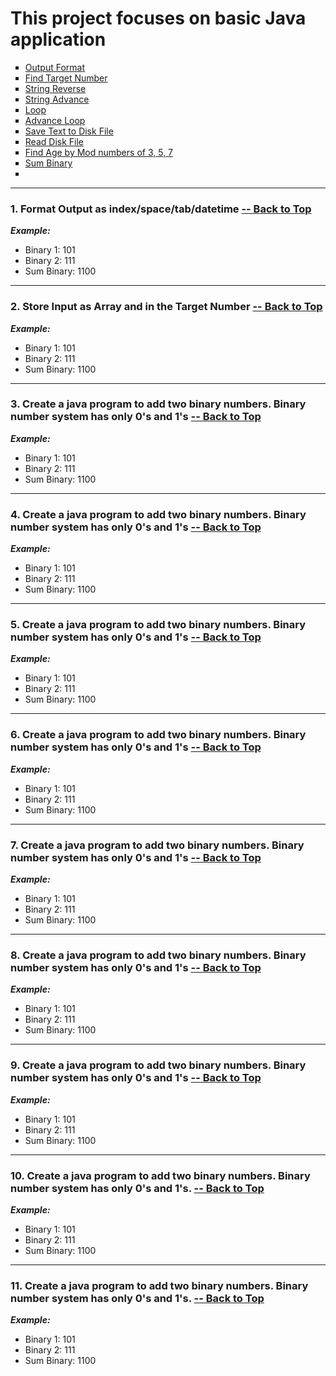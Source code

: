 <html lang="en">
    <head>
        <meta http-equiv="Content-Type" content="text/html;charset=UTF-8">
        <title>Document</title>
        <style>
            ul.sqr {
                list-style-type: square;
            }
        </style>
    </head>
    <body>
        <div id="top">
            <h1>This project focuses on basic Java application</h1>
            <ul class="sqr">
                <li><a href="#topic1">Output Format</a></li>
                <li><a href="#topic2">Find Target Number</a>
                <li><a href="#topic3">String Reverse</a>
                <li><a href="#topic4">String Advance</a></li>
                <li><a href="#topic5">Loop</a></li>
                <li><a href="#topic6">Advance Loop</a></li>
                <li><a href="#topic7">Save Text to Disk File</a></li>
                <li><a href="#topic8">Read Disk File</a></li>
                <li><a href="#topic9">Find Age by Mod numbers of 3, 5, 7</a></li>
                <li><a href="#topic10">Sum Binary</a></li>
                <li><a href="#topic11"></a></li>
            </ul>
        </div>
        <hr>
        <div>
            <div id="topic1">
                <h3>1. Format Output as index/space/tab/datetime <a href="#top">-- Back to Top</a></h3>
                <b><i> Example:</i></b>
                 <ul>
                    <li>Binary 1: 101</li>
                    <li>Binary 2: 111</li>
                    <li>Sum Binary: 1100</li>
                </ul>
            </div>
            <hr>
            <div id="topic2">
                <h3>2. Store Input as Array and in the Target Number <a href="#top">-- Back to Top</a></h3>
                <b><i> Example:</i></b>
                 <ul>
                    <li>Binary 1: 101</li>
                    <li>Binary 2: 111</li>
                    <li>Sum Binary: 1100</li>
                </ul>
            </div>
            <hr>
            <div id="topic3">
                <h3>3. Create a java program to add two binary numbers. Binary number system has only 0's and 1's <a href="#top">-- Back to Top</a></h3>
                <b><i> Example:</i></b>
                 <ul>
                    <li>Binary 1: 101</li>
                    <li>Binary 2: 111</li>
                    <li>Sum Binary: 1100</li>
                </ul>
            </div>
            <hr>
            <div id="topic4">
                <h3>4. Create a java program to add two binary numbers. Binary number system has only 0's and 1's <a href="#top">-- Back to Top</a></h3>
                <b><i> Example:</i></b>
                 <ul>
                    <li>Binary 1: 101</li>
                    <li>Binary 2: 111</li>
                    <li>Sum Binary: 1100</li>
                </ul>
            </div>
            <hr>
            <div id="topic5">
                <h3>5. Create a java program to add two binary numbers. Binary number system has only 0's and 1's <a href="#top">-- Back to Top</a></h3>
                <b><i> Example:</i></b>
                 <ul>
                    <li>Binary 1: 101</li>
                    <li>Binary 2: 111</li>
                    <li>Sum Binary: 1100</li>
                </ul>
            </div>
            <hr>
            <div id="topic6">
                <h3>6. Create a java program to add two binary numbers. Binary number system has only 0's and 1's <a href="#top">-- Back to Top</a></h3>
                <b><i> Example:</i></b>
                 <ul>
                    <li>Binary 1: 101</li>
                    <li>Binary 2: 111</li>
                    <li>Sum Binary: 1100</li>
                </ul>
            </div>
            <hr>
            <div id="topic7">
                <h3>7. Create a java program to add two binary numbers. Binary number system has only 0's and 1's <a href="#top">-- Back to Top</a></h3>
                <b><i> Example:</i></b>
                 <ul>
                    <li>Binary 1: 101</li>
                    <li>Binary 2: 111</li>
                    <li>Sum Binary: 1100</li>
                </ul>
            </div>
            <hr>
            <div id="topic8">
                <h3>8. Create a java program to add two binary numbers. Binary number system has only 0's and 1's <a href="#top">-- Back to Top</a></h3>
                <b><i> Example:</i></b>
                 <ul>
                    <li>Binary 1: 101</li>
                    <li>Binary 2: 111</li>
                    <li>Sum Binary: 1100</li>
                </ul>
            </div>
            <hr>
            <div id="topic9">
                <h3>9. Create a java program to add two binary numbers. Binary number system has only 0's and 1's <a href="#top">-- Back to Top</a></h3>
                <b><i> Example:</i></b>
                 <ul>
                    <li>Binary 1: 101</li>
                    <li>Binary 2: 111</li>
                    <li>Sum Binary: 1100</li>
                </ul>
            </div>
            <hr>
            <div id="topic10">
                <h3>10. Create a java program to add two binary numbers. Binary number system has only 0's and 1's. <a href="#top">-- Back to Top</a></h3>
                <b><i> Example:</i></b>
                 <ul>
                    <li>Binary 1: 101</li>
                    <li>Binary 2: 111</li>
                    <li>Sum Binary: 1100</li>
                </ul>
            </div>
            <hr>
            <div id="topic11">
                <h3>11. Create a java program to add two binary numbers. Binary number system has only 0's and 1's. <a href="#top">-- Back to Top</a></h3>
                <b><i> Example:</i></b>
                 <ul>
                    <li>Binary 1: 101</li>
                    <li>Binary 2: 111</li>
                    <li>Sum Binary: 1100</li>
                </ul>
            </div>
        </div>
    </body>
</html>